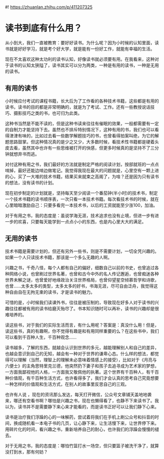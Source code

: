#! https://zhuanlan.zhihu.com/p/411207325
# 读书到底有什么用？

从小到大，我们一直被教育：要好好读书。为什么呢？因为小时候的认知里面，读书就是好好学习，就是考个好大学，就是能有一份好工作，就能有幸福的生活。

现在不太喜欢这种太功利的读书认知，好像读书就必须要有用。在我看来，这种对于读书的认知太狭隘了，读书其实可以分为两类，一种是有用的读书，一种是无用的读书。

## 有用的读书

小时候应付考试的课程书籍，长大后为了工作看的各种技术书籍，这些都是有用的读书，读书的目的都是非常明确的，就是为了考试、工作。还有一些教授说话技巧、摄影技巧之类的书，也可归为此类。

这种书当然是不能不读的，但是这种书读来往往有催眠的效果，一般都需要有一定的自制力才能坚持下去。虽然也不排斥特别情况下，这种有用的书，我们也可以看得津津有味的，比如过去看一些数学解题技巧的书，也曾看得拍案叫绝，为它的解题思路鼓掌。但这种情况真的是少之又少，大多数时候，看技术性书籍都是硬着头皮去看，虽然其中也许有一些思维被打开的快感，但更多时候真的是坚持不了三分钟就想弃书而逃。

对付这种有用之书，我们最好的方法就是制定严格的阅读计划，按部就班的一点点啃掉，最好还能边啃边做笔记。我觉得我现在最大的问题就是，心里空有一颗上进的心，买了一大堆的技术书籍，结果买来就束之高阁了，为啥？还是因为只有读书的想法，没有读书的计划。

现在初步制定的计划就是，坚持每天至少阅读一个番茄钟(半小时)的技术书，制定一个技术书籍的读书顺序表，一次只看一本技术书籍。每次看技术书的时候，就在心里暗暗激励自己：只要多看完一本技术书，以后的工资就能至少涨100，加油。

对于有用之书，我的态度是：虽说学海无涯，技术追求也没有止境，但进一步有进一步的欢喜，只要每天能学到一点点小小的东西，也是内心里大大的满足。

## 无用的读书

技术书籍是需要计划的，但还有另外一些书，则是不需要计划，一切全凭兴趣的。如果一个人只读技术书籍，那该是一个多么无趣的人啊。

兴趣之书，千奇八怪，每个人都有自己的偏好，细数自己以前的书史，也曾追过各种网络小说，也曾刷过世界名著，也曾和古今中外的名人传记邂逅，也曾痴迷各种世界未解之谜，也曾爱好地缘政治关注世界格局，也曾仰望星空倾慕哲学和诗歌，也曾……太多太多的类型，太多太多的好书，书海无涯，尽可自由泛舟，我觉得这种自由自在无拘无束的读书，才是读书的魅力。

可惜的是，小时候我们读课外书，往往是被压制的，导致现在好多人对于读书的兴趣往往都被有用的读书给磨灭殆尽了。书本知识随时可以再补，读书的兴趣却是很难培养的。

读这些书，对于我们的实际生活而言，有什么用呢？答案是：真没什么用！但是，读这些书，真的有趣啊，你不觉得有趣是和有用同样重要的么？在这些书中，我们可以看到千百种人生，千百种观念……

读书越多，了解的东西，就越会认识到世界的多元，越能理解别人和自己的差异，也越会意识到自己的无知，越会有一种对于世界的谦卑心态。什么样的想法，都觉得可以理解（当然，理智上的理解未必意味着情感上的接受），比如对于《月亮与六便士》的主角思特里克兰德，他突然扔下妻子和孩子去追寻成为艺术家的梦想，一方面我鄙视他的人格，一方面我又敬佩他的执著。这个世界有千百种人，有千百种价值观，有千百种生活方式，也许看得多了，我们才会认真的思考自己究竟想要一种怎样的价值观和生活方式，在别人的故事里反思自己的三观。

也许有人说 ，现在的资讯那么发达，每天打开微信，公众号文章铺天盖地地袭来，哪还有空看书啊？哪怕是兴趣之书，现在也懒得看了，也静不下来读书了。我以为，读书并不是需要静下来心来才能看的，而是读书正好可以让我们静下心来。

读书是治疗我们浮躁的心的一味解药，尝试着将我们在手机上刷公众号和抖音的时间，换成随机看一本电子书的几页，让心静下来，让生活慢下来，让世界停下来。用碎片化的时间，看兴趣之书，重新培养自己的耐心，也许我们的浮躁会慢慢的褪去。

对于无用之书，我的态度是：哪怕竹篮打水一场空，但只要篮子被洗干净了，就算没打到水，那有何妨？